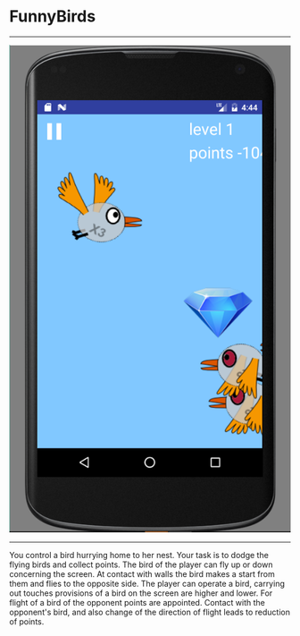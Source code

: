 # FunnyBirds
***
![FunnyBirds](app/src/main/res/drawable/screen.png)
***
You control a bird hurrying home to her nest. Your task is to dodge the flying birds and collect points.
The bird of the player can fly up or down concerning the screen. At contact with walls the bird makes a start from them and flies to the opposite side. The player can operate a bird, carrying out touches provisions of a bird on the screen are higher and lower.
For flight of a bird of the opponent points are appointed.
Contact with the opponent's bird, and also change of the direction of flight leads to reduction of points.
